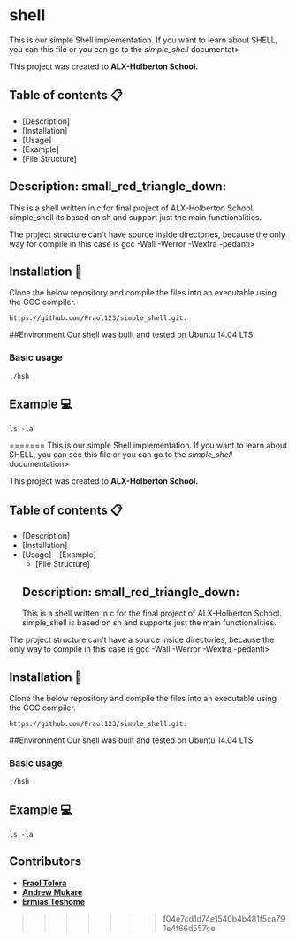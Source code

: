 ##

# shell

This is our simple Shell implementation. If you want to learn about SHELL, you can this file or you can go to the *simple_shell* documentat>

This project was created to **ALX-Holberton School.**

## Table of contents :clipboard:

 - [Description]
 - [Installation]
 - [Usage]
 - [Example]
 - [File Structure]
## Description: small_red_triangle_down:
This is a shell written in c for final project of ALX-Holberton School. simple_shell its based on sh and support just the main functionalities.

The project structure can't have source inside directories, because the only way for compile in this case is gcc -Wall -Werror -Wextra -pedanti>

## Installation :floppy_disk:
Clone the below repository and compile the files into an executable using the GCC compiler.
```
https://github.com/Fraol123/simple_shell.git.
```
##Environment
Our shell was built and tested on  Ubuntu 14.04 LTS.

### Basic usage
`./hsh`
## Example :computer:
```
ls -la
```
=======
This is our simple Shell implementation. If you want to learn about SHELL, you can see this file or you can go to the *simple_shell* documentation>

This project was created to **ALX-Holberton School.**

## Table of contents :clipboard:

 - [Description]
  - [Installation]
   - [Usage]
    - [Example]
     - [File Structure]
     ## Description: small_red_triangle_down:
     This is a shell written in c for the final project of ALX-Holberton School. simple_shell is based on sh and supports just the main functionalities.

The project structure can't have a source inside directories, because the only way to compile in this case is gcc -Wall -Werror -Wextra -pedanti>

## Installation :floppy_disk:
Clone the below repository and compile the files into an executable using the GCC compiler.
```
https://github.com/Fraol123/simple_shell.git.
```
##Environment
Our shell was built and tested on  Ubuntu 14.04 LTS.
### Basic usage
`./hsh`
## Example :computer:
```
ls -la
```

## Contributors
* [**Fraol Tolera**](https://github.com/Fraol123)
* [**Andrew Mukare**](https://github.com/JudgeFudge19)
* [**Ermias Teshome**](https://github.com/ermiast)























>>>>>>> f04e7cd1d74e1540b4b481f5ca791e4f66d557ce


